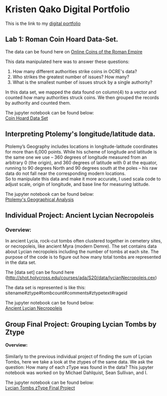 # Kristen Qako Digital Portfolio


  This is the link to my [digital portfolio](https://kristenqako.github.io/Portfolio/)
  
  ## Lab 1: Roman Coin Hoard Data-Set. 
  
  The data can be found here on [Online Coins of the Roman Empire](http://numismatics.org/ocre/)
  
  This data manipulated here was to answer these questions:
  1. How many different authorities strike coins in OCRE's data?  
  2. Who strikes the greatest number of issues? How many?  
  3. What is the smallest number of issues struck by a single authority?  
  
  In this data set, we mapped the data found on column(4) to a vector and counted how many authorities struck coins.
  We then grouped the records by authority and counted them.
  
  The jupyter notebook can be found below:  
  [Coin Hoard Data Set](https://github.com/KristenQako/clas299/blob/master/exploring-a-data-set.ipynb)  
  
  
  ## Interpreting Ptolemy's longitude/latitude data.  
  
  Ptolemy’s Geography includes locations in longitude-latitude coordinates for more than 6,000 points.
  While his scheme of longitude and latitude is the same one we use – 360 degrees of longitude measured from an arbitrary 0 (the origin), and 360 degrees of latitude with 0 at the equator, running to 90 degrees North and 90 degrees south at the poles – his raw data do not fall near the corresponding modern locations.  
  So to manipulate this data and make it more accurate, I used scala code to adjust scale, origin of longitude, and base line for measuring latitude.  
  
  The jupyter notebook can be found below:  
  [Ptolemy's Geographical Analysis](https://github.com/KristenQako/clas299/blob/master/ptolemy.ipynb)  
  
  ## Individual Project: Ancient Lycian Necropoleis  
  
  ### Overview:  
  In ancient Lycia, rock-cut tombs often clustered together in cemetery sites, or necropoleis, like ancient Myra (modern Demre). The set contains data about Lycian necropoleis including the number of tombs at each site. The purpose of the code is to figure out how many total tombs are represented in the data set.  
  
The [data set] can be found here (http://shot.holycross.edu/courses/ada/S20/data/lycianNecropoleis.cex)  

The data set is represented is like this: sitename#ztype#tombcount#comments#ztypetext#rageid  
  
  The jupyter notebook can be found below:  
  [Ancient Lycian Necropoleis](https://github.com/KristenQako/clas299/blob/master/Ancient-Lycian-Tombs.ipynb)  
  
  
 ## Group Final Project: Grouping Lycian Tombs by Ztype 
 
 #### Overview:
  Similarly to the previous individual project of finding the sum of Lycian Tombs, here we take a look at the ztypes of the same data. We ask the question: How many of each zType was found in the data? This jupyter notebook was worked on by Michael Dahlquist, Sean Sullivan, and I.
  
  The jupyter notebook can be found below:  
  [Lycian Tombs zType Final Project](https://github.com/KristenQako/clas299/blob/master/LyicanTombs_zType.ipynb)
  
  
  
  
